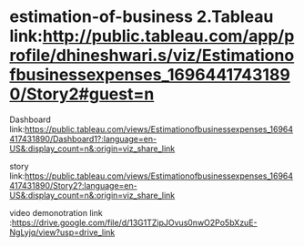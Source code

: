 # estimation-of-business 2.Tableau link:http://public.tableau.com/app/profile/dhineshwari.s/viz/Estimationofbusinessexpenses_16964417431890/Story2#guest=n
Dashboard link:https://public.tableau.com/views/Estimationofbusinessexpenses_16964417431890/Dashboard1?:language=en-US&:display_count=n&:origin=viz_share_link

story link:https://public.tableau.com/views/Estimationofbusinessexpenses_16964417431890/Story2?:language=en-US&:display_count=n&:origin=viz_share_link

video demonotration link :https://drive.google.com/file/d/13G1TZipJOvus0nwO2Po5bXzuE-NgLyjq/view?usp=drive_link
